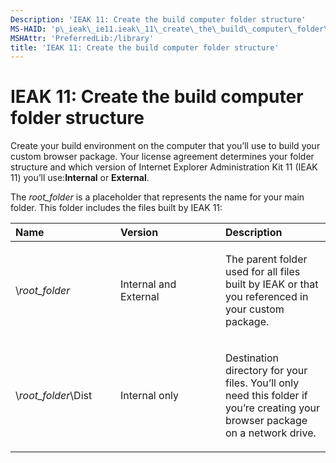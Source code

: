 ```yaml
---
Description: 'IEAK 11: Create the build computer folder structure'
MS-HAID: 'p\_ieak\_ie11.ieak\_11\_create\_the\_build\_computer\_folder\_structure'
MSHAttr: 'PreferredLib:/library'
title: 'IEAK 11: Create the build computer folder structure'
---
```


# IEAK 11: Create the build computer folder structure


Create your build environment on the computer that you’ll use to build your custom browser package. Your license agreement determines your folder structure and which version of Internet Explorer Administration Kit 11 (IEAK 11) you’ll use:**Internal** or **External**.

The *root\_folder* is a placeholder that represents the name for your main folder. This folder includes the files built by IEAK 11:

<table>
<colgroup>
<col width="33%" />
<col width="33%" />
<col width="33%" />
</colgroup>
<thead>
<tr class="header">
<th align="left">Name</th>
<th align="left">Version</th>
<th align="left">Description</th>
</tr>
</thead>
<tbody>
<tr class="odd">
<td align="left"><p>\<em>root_folder</em></p></td>
<td align="left"><p>Internal and External</p></td>
<td align="left"><p>The parent folder used for all files built by IEAK or that you referenced in your custom package.</p></td>
</tr>
<tr class="even">
<td align="left"><p>\<em>root_folder</em>\Dist</p></td>
<td align="left"><p>Internal only</p></td>
<td align="left"><p>Destination directory for your files. You’ll only need this folder if you’re creating your browser package on a network drive.</p></td>
</tr>
</tbody>
</table>

 

 

 



